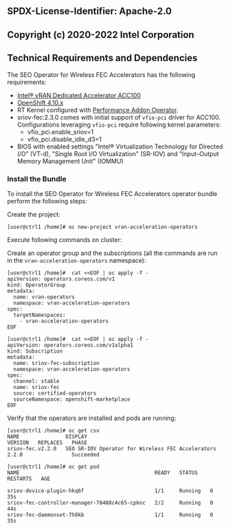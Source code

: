 ## SPDX-License-Identifier: Apache-2.0
## Copyright (c) 2020-2022 Intel Corporation

## Technical Requirements and Dependencies

The SEO Operator for Wireless FEC Accelerators has the following requirements:

- [Intel® vRAN Dedicated Accelerator ACC100](https://builders.intel.com/docs/networkbuilders/intel-vran-dedicated-accelerator-acc100-product-brief.pdf)
- [OpenShift 4.10.x](https://docs.openshift.com/container-platform/4.10/release_notes/ocp-4-10-release-notes.html)
- RT Kernel configured with [Performance Addon Operator](https://access.redhat.com/documentation/en-us/openshift_container_platform/4.6/html/scalability_and_performance/cnf-performance-addon-operator-for-low-latency-nodes).
- sriov-fec:2.3.0 comes with initial support of `vfio-pci` driver for ACC100. Configurations leveraging `vfio-pci` require following kernel parameters:
    - vfio_pci.enable_sriov=1
    - vfio_pci.disable_idle_d3=1
- BIOS with enabled settings "Intel® Virtualization Technology for Directed I/O" (VT-d), "Single Root I/O Virtualization" (SR-IOV) and "Input–Output Memory Management Unit" (IOMMU)

### Install the Bundle

To install the SEO Operator for Wireless FEC Accelerators operator bundle perform the following steps:

Create the project:
```shell
[user@ctrl1 /home]# oc new-project vran-acceleration-operators
```
Execute following commands on cluster:

Create an operator group and the subscriptions (all the commands are run in the `vran-acceleration-operators` namespace):

```shell
[user@ctrl1 /home]#  cat <<EOF | oc apply -f -
apiVersion: operators.coreos.com/v1
kind: OperatorGroup
metadata:
  name: vran-operators
  namespace: vran-acceleration-operators
spec:
  targetNamespaces:
    - vran-acceleration-operators
EOF
```

```shell
[user@ctrl1 /home]#  cat <<EOF | oc apply -f -
apiVersion: operators.coreos.com/v1alpha1
kind: Subscription
metadata:
  name: sriov-fec-subscription
  namespace: vran-acceleration-operators
spec:
  channel: stable
  name: sriov-fec
  source: certified-operators
  sourceNamespace: openshift-marketplace
EOF
```

Verify that the operators are installed and pods are running:

```shell
[user@ctrl1 /home]# oc get csv
NAME               DISPLAY                                                        VERSION   REPLACES   PHASE
sriov-fec.v2.2.0   SEO SR-IOV Operator for Wireless FEC Accelerators              2.2.0                Succeeded
```

```shell
[user@ctrl1 /home]# oc get pod
NAME                                            READY   STATUS    RESTARTS   AGE                                                                              
                                           
sriov-device-plugin-hkq6f                       1/1     Running   0          35s                                                                              
sriov-fec-controller-manager-78488c4c65-cpknc   2/2     Running   0          44s                                                                              
sriov-fec-daemonset-7h8kb                       1/1     Running   0          35s                                                                              
```
